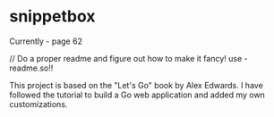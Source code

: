# snippetbox

 Currently - page 62

 // Do a proper readme and figure out how to make it fancy! use - readme.so!!

This project is based on the "Let's Go" book by Alex Edwards. 
I have followed the tutorial to build a Go web application and added my own customizations.
